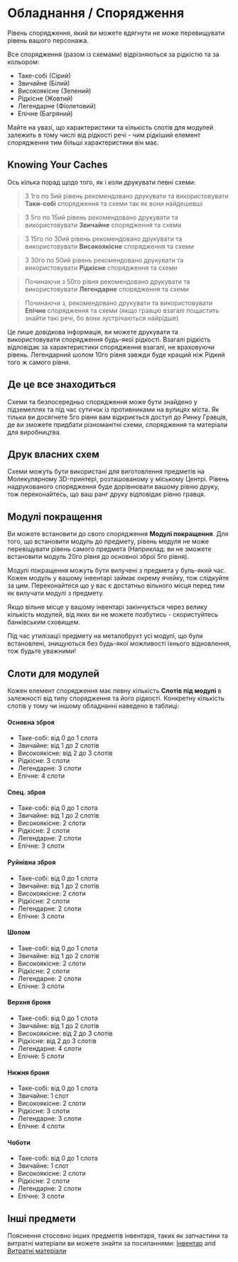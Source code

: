 # Обладнання / Спорядження
Рівень спорядження, який ви можете вдягнути не може перевищувати рівень вашого персонажа.  

Все спорядження (разом із схемами) відрізняються за рідкістю та за кольором:
- Таке-собі (Сірий)
- Звичайне (Білий)
- Високоякісне (Зелений)
- Рідкісне (Жовтий)
- Легендарне (Фіолетовий)
- Епічне (Багряний)

Майте на увазі, що характеристики та кількість слотів для модулей залежить в тому числі від рідкості речі - чим рідкіший елемент спорядження тим більші характеристики він має.

## Knowing Your Caches
Ось кілька порад щодо того, як і коли друкувати певні схеми:
> З 1го по 5ий рівень рекомендовано друкувати та використовувати **Таки-собі** спорядження та схеми так як вони найдешевші
 
> З 5го по 15ий рівень рекомендовано друкувати та використовувати **Звичайне** спорядження та схеми

> З 15го по 30ий рівень рекомендовано друкувати та використовувати **Високоякісне** спорядження та схеми

> З 30го по 50ий рівень рекомендовано друкувати та використовувати **Рідкісне** спорядження та схеми

> Починаючи з 50го рівня рекомендовано друкувати та використовувати **Легендарне** спорядження та схеми

> Починаючи з, рекомендовано друкувати та використовувати **Епічне** спорядження та схеми (якщо гравцю взагалі пощастить знайти такі речі, бо вони зустрічаються найрідше)

Це лише довідкова інформація, ви можете друкувати та використовувати спорядження будь-якої рідкості. Взагалі рідкість відповідає за характеристики спорядження взагалі, не враховуючи рівень. Легендарний шолом 10го рівня завжди буде кращий ніж Рідкий того ж самого рівня.

## Де це все знаходиться
Схеми та безпосередньо спорядження може бути знайдено у підземеллях та під час сутичок із противниками на вулицях міста. Як тільки ви досягнете 5го рівня вам відкриється доступ до Ринку Гравців, де ви зможете придбати різноманітні схеми, спорядження та матеріали для виробництва.

## Друк власних схем
Схеми можуть бути використані для виготовлення предметів на Молекулярному 3D-принтері, розташованому у міському Центрі. Рівень надрукованого спорядження буде дорівнювати вашому рівню друку, тож переконайтесь, що ваш ранг друку відповідає рівню гравця.

## Модулі покращення
Ви можете встановити до свого спорядження **Модулі покращення**. Для того, що встановити модуль до предмету, рівень модуля не може перевіщувати рівень самого предмета (Наприклад: ви не зможете встановити модуль 20го рівня до основної зброї 5го рівня).  

Модулі покращення можуть бути вилучені з предмета у буль-який час. Кожен модуль у вашому інвентарі займає окрему ячейку, тож слідкуйте за цим. Переконайтеся що у вас є достатньо вільного місця перед тим як вилучати модулі з предмету.  

Якщо вільне місце у вашому інвентарі закінчується через велику кількість модулей, від яких ви не можете позбутись - скористуйтесь банківським сховищем. 

Під час утилізації предмету на металобрухт усі модулі, що були встановлені, знищуються без будь-якої можливості їхнього відновлення, тож будьте уважними!

## Слоти для модулей
Кожен елемент спорядження має певну кількість **Слотів під модулі** в залежності від типу спорядження та його рідкості. Конкретну кількість слотів у тому чи іншому обладнанні наведено в таблиці:

#### Основна зброя
 - Таке-собі: від 0 до 1 слота
 - Звичайне: від 1 до 2 слотів
 - Високоякісне: від 2 до 3 слотів
 - Рідкісне: 3 слоти
 - Легендарне: 3 слоти
 - Епічне: 4 слоти

#### Спец. зброя
 - Таке-собі: від 0 до 1 слота
 - Звичайне: від 1 до 2 слотів
 - Високоякісне: 2 слоти
 - Рідкісне: 2 слоти
 - Легендарне: 2 слоти
 - Епічне: 3 слоти

#### Руйнівна зброя
 - Таке-собі: від 0 до 1 слота
 - Звичайне: від 1 до 2 слотів
 - Високоякісне: 2 слоти
 - Рідкісне: 2 слоти
 - Легендарне: 2 слоти
 - Епічне: 3 слоти

#### Шолом
 - Таке-собі: від 0 до 1 слота
 - Звичайне: від 1 до 2 слотів
 - Високоякісне: 2 слоти
 - Рідкісне: 2 слоти
 - Легендарне: 2 слоти
 - Епічне: 3 слоти

#### Верхня броня
 - Таке-собі: від 0 до 1 слота
 - Звичайне: від 1 до 2 слотів
 - Високоякісне: від 2 до 3 слотів
 - Рідкісне: від 2 до 3 слотів
 - Легендарне: 4 слоти
 - Епічне: 5 слоти

#### Нижня броня
 - Таке-собі: від 0 до 1 слота
 - Звичайне: 1 слот
 - Високоякісне: 2 слоти
 - Рідкісне: 3 слоти
 - Легендарне: 3 слоти
 - Епічне: 4 слоти

#### Чоботи
 - Таке-собі: від 0 до 1 слота
 - Звичайне: 1 слот
 - Високоякісне: 2 слоти
 - Рідкісне: 2 слоти
 - Легендарне: 2 слоти
 - Епічне: 3 слоти

## Інші предмети
Пояснення стосовно інших предметів інвентаря, таких як запчастини та витратні матеріали ви можете знайти за посиланнями: [Інвентар](https://cybercodeonline.com/markdown?path=tutorial%2Finventory.md) and [Витратні матеріали](https://cybercodeonline.com/markdown?path=tutorial%2Fresources.md)
